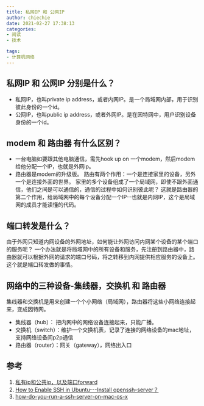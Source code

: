 ```yaml
---
title: 私网IP 和 公网IP 
author: chiechie
date: 2021-02-27 17:38:13
categories:
- 阅读
- 技术

tags:
- 计算机网络
---
```


## 私网IP 和 公网IP 分别是什么？

- 私网IP，也叫private ip address，或者内网IP。是一个局域网内部，用于识别彼此身份的一个id。
- 公网IP，也叫public ip address，或者外网IP。是在因特网中，用户识别设备身份的一个id。


## modem 和 路由器 有什么区别？

- 一台电脑如要跟其他电脑通信，需先hook up on 一个modem，然后modem给他分配一个IP，也就是外网ip。
- 路由器是modem的升级版。 路由有两个作用：一个是连接家里的设备，另外一个是连接外面的世界。
家里的多个设备组成了一个局域网，即使不跟外面通信，他们之间是可以通信的，通信的过程中如何识别彼此呢？
这就是路由器的第二个作用，给局域网中的每个设备分配一个IP--也就是内网IP，这个是局域网的成员才能读懂的代码。

  
## 端口转发是什么？

由于外网只知道内网设备的外网地址，如何能让外网访问内网某个设备的某个端口的服务呢？
一个办法就是将局域网中的所有设备和服务，先注册到路由器中，路由器就可以根据外网的请求的端口号码，将之转移到内网提供相应服务的设备上。
这个就是端口转发做的事情。

## 网络中的三种设备-集线器，交换机 和 路由器
集线器和交换机是用来创建一个个小网络（局域网），路由器将这些小网络连接起来，变成因特网。

- 集线器（hub）： 把内网中的网络设备连接起来，只能广播。
- 交换机（switch）：维护一个交换机表，记录了连接的网络设备的mac地址，支持网络设备间p2p通信
- 路由器（router）：网关（gateway），网络出入口


## 参考
1. [私有ip和公共ip，以及端口forward](https://www.youtube.com/watch?v=92b-jjBURkw&list=LL70j7MlBEzFqOk5aIHKzmxQ)
1. [How to Enable SSH in Ubuntu---Install openssh-server？](https://www.youtube.com/watch?v=92b-jjBURkw&list=LL70j7MlBEzFqOk5aIHKzmxQ)
2. [how-do-you-run-a-ssh-server-on-mac-os-x](https://superuser.com/questions/104929/how-do-you-run-a-ssh-server-on-mac-os-x)